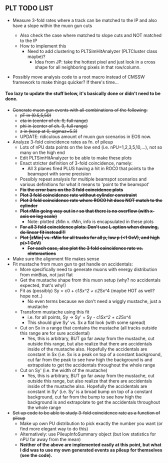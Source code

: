 ## PLT TODO LIST

+ Measure 3-fold rates where a track can be matched to the IP and also have a slope within the muon gun cuts
    + Also check the case where matched to slope cuts and NOT matched to the IP 
    + How to implement this
        + Need to add clustering to PLTSimHitAnalyzer (PLTCluster class maybe)?
            + Idea from JP: take the hottest pixel and just look in a cross shape for all neighboring pixels in that row/column.

+ Possibly move analysis code to a root macro instead of CMSSW framework to make things quicker? If there's time...

#### Too lazy to update the stuff below, it's basically done or didn't need to be done.


+ ~~Generate muon gun events with all combinations of the following:~~
    + ~~pT in (0.5,5,50)~~
    + ~~eta in (center of ch. 9, full range)~~
    + ~~phi in (center of ch. 9, full range)~~
    + ~~z in (keep at 0, sigmaz=5.3)~~
    + UPDATE: ridiculous amount of muon gun scenarios in EOS now.
+ Analyze 3-fold coincidence rates as fn. of pileup
    + Lots of nPU data points on the low end (i.e. nPU=1,2,3,5,10,...), not so many on the high end
    + Edit PLTSimHitAnalyzer to be able to make these plots
    + Enact stricter definition of 3-fold coincidence, namely:
        + All 3 planes fired PLUS having a hit in ROC0 that points to the beamspot with some precision
    + Possibly repeat analysis for multiple beamspot scenarios and various definitions for what it means to 'point to the beamspot'
    + ~~**Fix the error bars on the 3 fold coincidence plots**~~
    + ~~**Plot 3 fold coincidence rate without cylinder constraint**~~
    + ~~**Plot 3 fold coincidence rate where ROC0 hit does NOT match to the cylinder**~~
    + ~~**Plot rMin going way out in r so that there is no overflow (with x-axis on log scale)**~~
        + Note: plotted zMin v. rMin, info is encapsulated in these plots 
    + ~~**For all 3 fold coincidence plots: Don't use L option when drawing, do linear fit instead!!!**~~
    + ~~**Plot |zMin| vs. rMin for all tracks for all p, low p (<1 GeV), and high p(>1 GeV)**~~
        + ~~**For each case, also plot the 3 fold coincidence rate vs. nInteractions**~~
+ Make sure the alignment file makes sense
+ Fit mustache from muon gun to get handle on accidentals:
    + More specifically need to generate muons with energy distribution from minBias, not just flat
    + Get the mustache shape from this muon setup (why? no accidentals expected, that's why!)
    + Fit as (possibly) Sy = c0 + c1*Sx^2 + c2*Sx^4 (maybe HOT as well? hope not..)
        + No even terms because we don't need a wiggly mustache, just a mustache
    + Transform mustache using this fit
        + i.e. for all points, Sy -> Sy' = Sy - c1*Sx^2 + c2*Sx^4
        + This should give Sy' vs. Sx a flat look (with some spread)
    + Cut on Sx in a range that contains the mustache (all tracks outside this range are for sure accidental)
        + Yes, this is arbitrary, BUT go far away from the mustache, cut outside this range, but also realize that there are accidentals inside of the mustache also.  Hopefully the accidentals are constant in Sx (i.e. Sx is a peak on top of a constant background, cut far from the peak to see how high the background is and extrapolate to get the accidentals throughout the whole range   
    + Cut on Sy' (i.e. the width of the mustache)
        + Yes, this is arbitrary, BUT go far away from the mustache, cut outside this range, but also realize that there are accidentals inside of the mustache also.  Hopefully the accidentals are constant in Sy' (i.e. Sy' is a broad bump on top of a constant background, cut far from the bump to see how high the background is and extrapolate to get the accidentals throughout the whole range 
+ ~~Set up code to be able to study 3-fold coincidence rate as a function of pileup~~
    + Make up own PU distribution to pick exactly the number you want (or find more elegant way to do this)
    + Alternatively: use PileupInfoSummary object (but low statistics for nPU far away from the mean)
    + **Neither of the above are implemented easily at this point, but what I did was to use my own generated events as pileup for themselves (see the code).**
